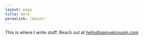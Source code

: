 ```yaml
---
layout: page
title: more
permalink: /about/
---
```


This is where I write stuff. Reach out at [hello@samuelcousin.com](hello@samuelcousin.com)